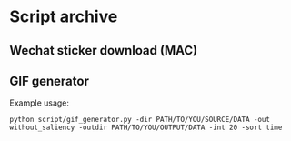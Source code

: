 # Script archive 

## Wechat sticker download (MAC)

## GIF generator

Example usage:
```
python script/gif_generator.py -dir PATH/TO/YOU/SOURCE/DATA -out without_saliency -outdir PATH/TO/YOU/OUTPUT/DATA -int 20 -sort time
```
